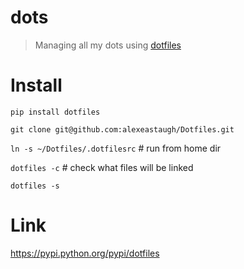 # dots

> Managing all my dots using [dotfiles](https://pypi.python.org/pypi/dotfiles)


# Install

`pip install dotfiles`

`git clone git@github.com:alexeastaugh/Dotfiles.git`

`ln -s ~/Dotfiles/.dotfilesrc` # run from home dir

`dotfiles -c` # check what files will be linked

`dotfiles -s`

# Link

https://pypi.python.org/pypi/dotfiles
